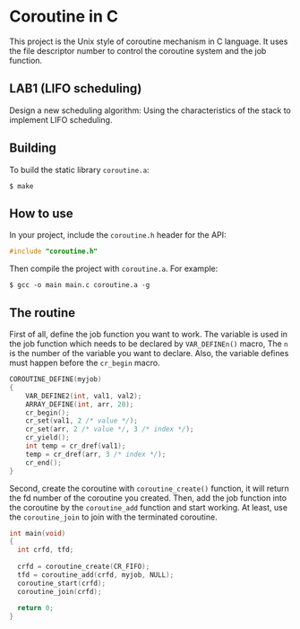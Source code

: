 # Coroutine in C

This project is the Unix style of coroutine mechanism in C language.
It uses the file descriptor number to control the coroutine system and the job function.

LAB1 (LIFO scheduling)
---
Design a new scheduling algorithm:
Using the characteristics of the stack to implement LIFO scheduling.

Building
---
To build the static library `coroutine.a`:
```shell
$ make
```

How to use
---
In your project, include the `coroutine.h` header for the API:
```cpp
#include "coroutine.h"
```

Then compile the project with `coroutine.a`. For example:
```shell
$ gcc -o main main.c coroutine.a -g
```

The routine
---
First of all, define the job function you want to work.
The variable is used in the job function which needs to be declared by `VAR_DEFINEn()` macro,
The `n` is the number of the variable you want to declare.
Also, the variable defines must happen before the `cr_begin` macro.

```cpp
COROUTINE_DEFINE(myjob)
{
    VAR_DEFINE2(int, val1, val2);
    ARRAY_DEFINE(int, arr, 20);
    cr_begin();
    cr_set(val1, 2 /* value */);
    cr_set(arr, 2 /* value */, 3 /* index */);
    cr_yield();
    int temp = cr_dref(val1);
    temp = cr_dref(arr, 3 /* index */);
    cr_end();
}
```

Second, create the coroutine with `coroutine_create()` function,
it will return the fd number of the coroutine you created.
Then, add the job function into the coroutine by the `coroutine_add` function and start working.
At least, use the `coroutine_join` to join with the terminated coroutine.

```cpp
int main(void)
{
  int crfd, tfd;
  
  crfd = coroutine_create(CR_FIFO);
  tfd = coroutine_add(crfd, myjob, NULL);
  coroutine_start(crfd);
  coroutine_join(crfd);
  
  return 0;
}
```

